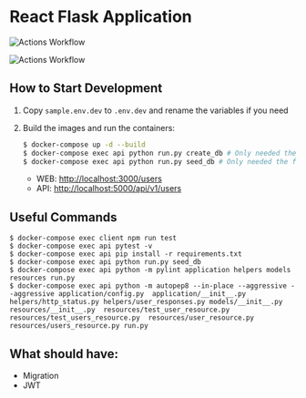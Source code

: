 # React Flask Application

![Actions Workflow](https://github.com/joaomarcuslf2/react-flask-application/workflows/Flask/badge.svg)

![Actions Workflow](https://github.com/joaomarcuslf2/react-flask-application/workflows/React/badge.svg)
## How to Start Development

1. Copy ```sample.env.dev``` to ```.env.dev``` and rename the variables if you need
2. Build the images and run the containers:

    ```sh
    $ docker-compose up -d --build
    $ docker-compose exec api python run.py create_db # Only needed the first time
    $ docker-compose exec api python run.py seed_db # Only needed the first time
    ```

    - WEB: [http://localhost:3000/users](http://localhost:3000/users)
    - API: [http://localhost:5000/api/v1/users](http://localhost:5000/api/v1/users)

## Useful Commands

```
$ docker-compose exec client npm run test
$ docker-compose exec api pytest -v
$ docker-compose exec api pip install -r requirements.txt
$ docker-compose exec api python run.py seed_db
$ docker-compose exec api python -m pylint application helpers models resources run.py
$ docker-compose exec api python -m autopep8 --in-place --aggressive --aggressive application/config.py  application/__init__.py helpers/http_status.py helpers/user_responses.py models/__init__.py resources/__init__.py  resources/test_user_resource.py  resources/test_users_resource.py  resources/user_resource.py  resources/users_resource.py run.py
```

## What should have:

- Migration
- JWT
